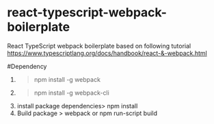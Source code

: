 # react-typescript-webpack-boilerplate
React TypeScript webpack boilerplate 
based on following tutorial https://www.typescriptlang.org/docs/handbook/react-&-webpack.html

#Dependency
1. > npm install -g webpack
2. > npm install -g webpack-cli
3. install package dependencies> npm install
4. Build package > webpack or npm run-script build